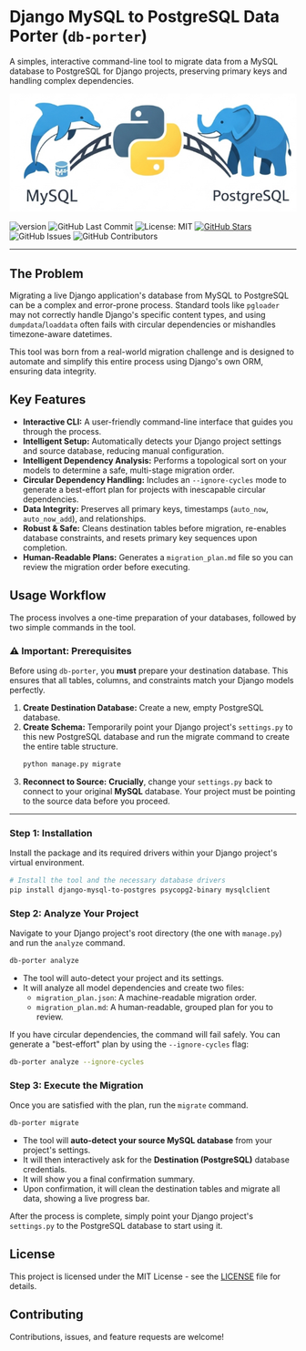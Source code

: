 # Django MySQL to PostgreSQL Data Porter (`db-porter`)

A simples, interactive command-line tool to migrate data from a MySQL database to PostgreSQL for Django projects, preserving primary keys and handling complex dependencies.

![db-porter logo](logo.png)

![version](https://img.shields.io/badge/version-1.0.0-blue)
![GitHub Last Commit](https://img.shields.io/github/last-commit/BrunoAlz/django-mysql-to-postgres)
![License: MIT](https://img.shields.io/badge/License-MIT-yellow.svg)
[![GitHub Stars](https://img.shields.io/github/stars/BrunoAlz/django-mysql-to-postgres?style=social)](https://github.com/BrunoAlz/django-mysql-to-postgres)
![GitHub Issues](https://img.shields.io/github/issues/BrunoAlz/django-mysql-to-postgres)
![GitHub Contributors](https://img.shields.io/github/contributors/BrunoAlz/django-mysql-to-postgres)

---

## The Problem

Migrating a live Django application's database from MySQL to PostgreSQL can be a complex and error-prone process. Standard tools like `pgloader` may not correctly handle Django's specific content types, and using `dumpdata`/`loaddata` often fails with circular dependencies or mishandles timezone-aware datetimes.

This tool was born from a real-world migration challenge and is designed to automate and simplify this entire process using Django's own ORM, ensuring data integrity.

## Key Features

- **Interactive CLI:** A user-friendly command-line interface that guides you through the process.
- **Intelligent Setup:** Automatically detects your Django project settings and source database, reducing manual configuration.
- **Intelligent Dependency Analysis:** Performs a topological sort on your models to determine a safe, multi-stage migration order.
- **Circular Dependency Handling:** Includes an `--ignore-cycles` mode to generate a best-effort plan for projects with inescapable circular dependencies.
- **Data Integrity:** Preserves all primary keys, timestamps (`auto_now`, `auto_now_add`), and relationships.
- **Robust & Safe:** Cleans destination tables before migration, re-enables database constraints, and resets primary key sequences upon completion.
- **Human-Readable Plans:** Generates a `migration_plan.md` file so you can review the migration order before executing.

## Usage Workflow

The process involves a one-time preparation of your databases, followed by two simple commands in the tool.

### ⚠️ Important: Prerequisites

Before using `db-porter`, you **must** prepare your destination database. This ensures that all tables, columns, and constraints match your Django models perfectly.

1.  **Create Destination Database:** Create a new, empty PostgreSQL database.
2.  **Create Schema:** Temporarily point your Django project's `settings.py` to this new PostgreSQL database and run the migrate command to create the entire table structure.
    ```bash
    python manage.py migrate
    ```
3.  **Reconnect to Source:** **Crucially**, change your `settings.py` back to connect to your original **MySQL** database. Your project must be pointing to the source data before you proceed.

---

### Step 1: Installation

Install the package and its required drivers within your Django project's virtual environment.

```bash
# Install the tool and the necessary database drivers
pip install django-mysql-to-postgres psycopg2-binary mysqlclient
```

### Step 2: Analyze Your Project

Navigate to your Django project's root directory (the one with `manage.py`) and run the `analyze` command.

```bash
db-porter analyze
```

- The tool will auto-detect your project and its settings.
- It will analyze all model dependencies and create two files:
  - `migration_plan.json`: A machine-readable migration order.
  - `migration_plan.md`: A human-readable, grouped plan for you to review.

If you have circular dependencies, the command will fail safely. You can generate a "best-effort" plan by using the `--ignore-cycles` flag:

```bash
db-porter analyze --ignore-cycles
```

### Step 3: Execute the Migration

Once you are satisfied with the plan, run the `migrate` command.

```bash
db-porter migrate
```

- The tool will **auto-detect your source MySQL database** from your project's settings.
- It will then interactively ask for the **Destination (PostgreSQL)** database credentials.
- It will show you a final confirmation summary.
- Upon confirmation, it will clean the destination tables and migrate all data, showing a live progress bar.

After the process is complete, simply point your Django project's `settings.py` to the PostgreSQL database to start using it.

## License

This project is licensed under the MIT License - see the [LICENSE](LICENSE) file for details.

## Contributing

Contributions, issues, and feature requests are welcome!
